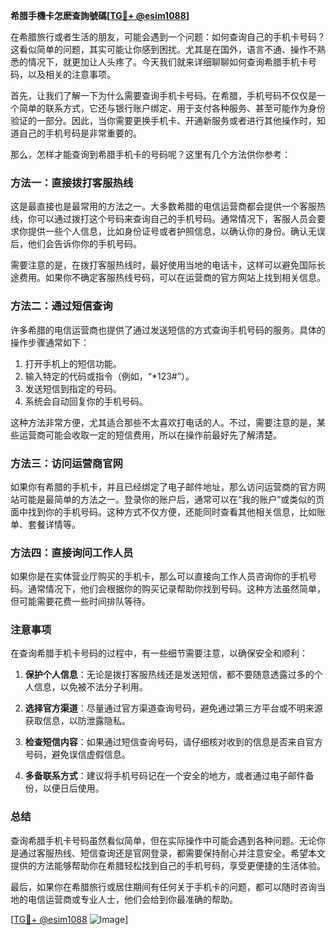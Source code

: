 **希腊手機卡怎麽查詢號碼[[TG💪+ @esim1088](https://t.me/s/esim1088)]**

在希腊旅行或者生活的朋友，可能会遇到一个问题：如何查询自己的手机卡号码？这看似简单的问题，其实可能让你感到困扰。尤其是在国外，语言不通、操作不熟悉的情况下，就更加让人头疼了。今天我们就来详细聊聊如何查询希腊手机卡号码，以及相关的注意事项。

首先，让我们了解一下为什么需要查询手机卡号码。在希腊，手机号码不仅仅是一个简单的联系方式，它还与银行账户绑定、用于支付各种服务、甚至可能作为身份验证的一部分。因此，当你需要更换手机卡、开通新服务或者进行其他操作时，知道自己的手机号码是非常重要的。

那么，怎样才能查询到希腊手机卡的号码呢？这里有几个方法供你参考：

### 方法一：直接拨打客服热线

这是最直接也是最常用的方法之一。大多数希腊的电信运营商都会提供一个客服热线，你可以通过拨打这个号码来查询自己的手机号码。通常情况下，客服人员会要求你提供一些个人信息，比如身份证号或者护照信息，以确认你的身份。确认无误后，他们会告诉你你的手机号码。

需要注意的是，在拨打客服热线时，最好使用当地的电话卡，这样可以避免国际长途费用。如果你不确定客服热线号码，可以在运营商的官方网站上找到相关信息。

### 方法二：通过短信查询

许多希腊的电信运营商也提供了通过发送短信的方式查询手机号码的服务。具体的操作步骤通常如下：

1. 打开手机上的短信功能。
2. 输入特定的代码或指令（例如，“*123#”）。
3. 发送短信到指定的号码。
4. 系统会自动回复你的手机号码。

这种方法非常方便，尤其适合那些不太喜欢打电话的人。不过，需要注意的是，某些运营商可能会收取一定的短信费用，所以在操作前最好先了解清楚。

### 方法三：访问运营商官网

如果你有希腊的手机卡，并且已经绑定了电子邮件地址，那么访问运营商的官方网站可能是最简单的方法之一。登录你的账户后，通常可以在“我的账户”或类似的页面中找到你的手机号码。这种方式不仅方便，还能同时查看其他相关信息，比如账单、套餐详情等。

### 方法四：直接询问工作人员

如果你是在实体营业厅购买的手机卡，那么可以直接向工作人员咨询你的手机号码。通常情况下，他们会根据你的购买记录帮助你找到号码。这种方法虽然简单，但可能需要花费一些时间排队等待。

### 注意事项

在查询希腊手机卡号码的过程中，有一些细节需要注意，以确保安全和顺利：

1. **保护个人信息**：无论是拨打客服热线还是发送短信，都不要随意透露过多的个人信息，以免被不法分子利用。
   
2. **选择官方渠道**：尽量通过官方渠道查询号码，避免通过第三方平台或不明来源获取信息，以防泄露隐私。

3. **检查短信内容**：如果通过短信查询号码，请仔细核对收到的信息是否来自官方号码，避免误信虚假信息。

4. **多备联系方式**：建议将手机号码记在一个安全的地方，或者通过电子邮件备份，以便日后使用。

### 总结

查询希腊手机卡号码虽然看似简单，但在实际操作中可能会遇到各种问题。无论你是通过客服热线、短信查询还是官网登录，都需要保持耐心并注意安全。希望本文提供的方法能够帮助你在希腊轻松找到自己的手机号码，享受更便捷的生活体验。

最后，如果你在希腊旅行或居住期间有任何关于手机卡的问题，都可以随时咨询当地的电信运营商或专业人士，他们会给到你最准确的帮助。

[[TG💪+ @esim1088](https://t.me/s/esim1088) ![Image](https://i.postimg.cc/4NQfJmqS/Snipaste-2025-05-13-00-14-12.png)]